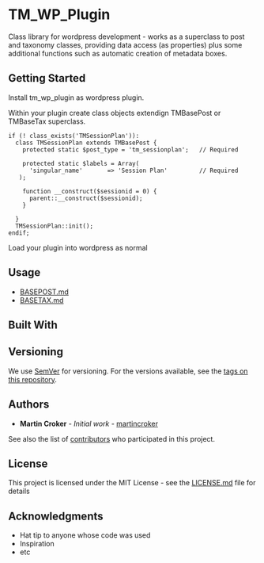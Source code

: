 # TM_WP_Plugin

Class library for wordpress development - works as a superclass to post and taxonomy classes, providing data access (as properties) plus some additional functions such as automatic creation of metadata boxes.

## Getting Started

Install tm_wp_plugin as wordpress plugin.

Within your plugin create class objects extendign TMBasePost or TMBaseTax superclass.

```
if (! class_exists('TMSessionPlan')):
  class TMSessionPlan extends TMBasePost {
    protected static $post_type = 'tm_sessionplan';   // Required

    protected static $labels = Array(
      'singular_name'       => 'Session Plan'         // Required
   );

    function __construct($sessionid = 0) {
      parent::__construct($sessionid);
    }

  }
  TMSessionPlan::init();
endif;
```

Load your plugin into wordpress as normal

## Usage

* [BASEPOST.md](https://github.com/mcroker/tm_wp_plugin/blob/master/docs/BASEPOST.md)
* [BASETAX.md](https://github.com/mcroker/tm_wp_plugin/blob/master/docs/BASETAX.md)

## Built With

## Versioning

We use [SemVer](http://semver.org/) for versioning. For the versions available, see the [tags on this repository](https://github.com/your/project/tags).

## Authors

* **Martin Croker** - *Initial work* - [martincroker](https://github.com/martincroker)

See also the list of [contributors](https://github.com/your/project/contributors) who participated in this project.

## License

This project is licensed under the MIT License - see the [LICENSE.md](LICENSE.md) file for details

## Acknowledgments

* Hat tip to anyone whose code was used
* Inspiration
* etc
